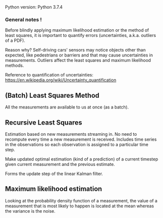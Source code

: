 Python version: Python 3.7.4

### General notes !

Before blindly applying maximum likelihood estimation or the method of least 
squares, it is important to quantify errors (uncertainties, a.k.a. outliers of 
a PDF).

Reason why? Self-driving cars' sensors may notice objects other than expected, 
like pedestrians or barriers and that may cause uncertainties in measurements.
Outliers affect the least squares and maximum likelihood methods.

Reference to quantification of uncertainties: 
https://en.wikipedia.org/wiki/Uncertainty_quantification
 

## (Batch) Least Squares Method
All the measurements are available to us at once (as a batch).

## Recursive Least Squares
Estimation based on new measurements streaming in.
No need to recompute every time a new measurement is received.
Includes time series in the observations so each observation is assigned to a 
particular time step.

Make updated optimal estimation (kind of a prediction) of a current timestep 
given current measurement and the previous estimate.

Forms the update step of the linear Kalman filter.

## Maximum likelihood estimation

Looking at the probability density function of a measurement,
the value of a measurement that is most likely to happen is located at the 
mean whereas the variance is the noise.